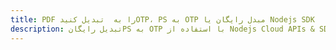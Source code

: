 ---title: PDF را به  تبدیل کنیدOTP، PS به OTP مبدل رایگان یا Nodejs SDKdescription: تبدیل رایگانPS به OTP با استفاده از Nodejs Cloud APIs & SDK همچنین اسناد PDF را در Cloud ایجاد، ویرایش و رندر کنید.---